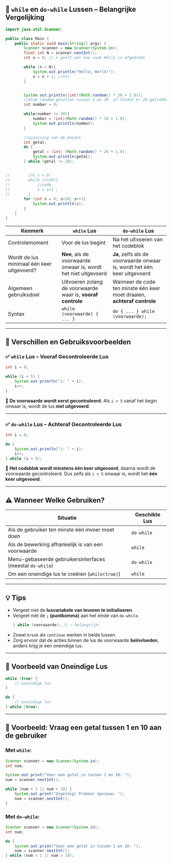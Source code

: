 ## 🔁 `while` en `do-while` Lussen – Belangrijke Vergelijking

```java
import java.util.Scanner;

public class Main {
    public static void main(String[] args) {
        Scanner scanner = new Scanner(System.in);
        final int N = scanner.nextInt();
        int n = 0; // n geeft aan hoe vaak Hello is afgedrukt

        while (n < N){
            System.out.println("Hello, World!");
            n = n + 1; //n++
        }


        System.out.println((int)(Math.random() * 20 + 1.0));
        //druk random getallen tussen 1 en 20  af totdat er 20 getrokken wordt
        int number = 0;

        while(number != 20){
            number = (int)(Math.random() * 20 + 1.0);
            System.out.println(number);
        }

        //oplossing van de docent
        int getal;
        do {
            getal = (int) (Math.random() * 20 + 1.0);
            System.out.println(getal);
        } while (getal != 20);


//        int s = 0;
//        while (s<20){
//            //code
//            s = s+1 ;
//        }
        for (int s = 0; s<20; s++){
            System.out.println(s);
        }
    }
}

```

| Kenmerk                     | `while` Lus                                     | `do-while` Lus                                     |
|-----------------------------|--------------------------------------------------|----------------------------------------------------|
| Controlemoment             | Voor de lus begint                              | Na het uitvoeren van het codeblok                 |
| Wordt de lus minimaal één keer uitgevoerd? | **Nee**, als de voorwaarde onwaar is, wordt het niet uitgevoerd | **Ja**, zelfs als de voorwaarde onwaar is, wordt het één keer uitgevoerd |
| Algemeen gebruiksdoel      | Uitvoeren zolang de voorwaarde waar is, **vooraf controle** | Wanneer de code ten minste één keer moet draaien, **achteraf controle** |
| Syntax                     | `while (voorwaarde) { ... }`                     | `do { ... } while (voorwaarde);`                   |

---

## 🧠 Verschillen en Gebruiksvoorbeelden

### ✅ `while` Lus – Vooraf Gecontroleerde Lus

```java
int i = 0;

while (i < 5) {
    System.out.println("i: " + i);
    i++;
}
```

🔹 **De voorwaarde wordt eerst gecontroleerd**. Als `i < 5` vanaf het begin onwaar is, wordt de lus **niet uitgevoerd**.

---

### ✅ `do-while` Lus – Achteraf Gecontroleerde Lus

```java
int i = 0;

do {
    System.out.println("i: " + i);
    i++;
} while (i < 5);
```

🔹 **Het codeblok wordt minstens één keer uitgevoerd**, daarna wordt de voorwaarde gecontroleerd. Dus zelfs als `i < 5` onwaar is, wordt het **één keer uitgevoerd**.

---

## ⚠️ Wanneer Welke Gebruiken?

| Situatie                                                        | Geschikte Lus     |
|------------------------------------------------------------------|-------------------|
| Als de gebruiker ten minste één invoer moet doen                | `do-while`        |
| Als de bewerking afhankelijk is van een voorwaarde              | `while`           |
| Menu-gebaseerde gebruikersinterfaces (meestal `do-while`)       | `do-while`        |
| Om een oneindige lus te creëren (`while(true)`)                 | `while`           |

---

## 💡 Tips

- Vergeet niet de **lusvariabele van tevoren te initialiseren**.
- Vergeet niet de **`;` (puntkomma)** aan het einde van `do-while`.
  ```java
  } while (voorwaarde); // ← belangrijk!
  ```
- Zowel `break` als `continue` werken in beide lussen.
- Zorg ervoor dat de acties binnen de lus de voorwaarde **beïnvloeden**, anders krijg je een oneindige lus.

---

## 🔄 Voorbeeld van Oneindige Lus

```java
while (true) {
    // oneindige lus
}
```

```java
do {
    // oneindige lus
} while (true);
```

---

## 📌 Voorbeeld: Vraag een getal tussen 1 en 10 aan de gebruiker

### Met `while`:

```java
Scanner scanner = new Scanner(System.in);
int num;

System.out.print("Voer een getal in tussen 1 en 10: ");
num = scanner.nextInt();

while (num < 1 || num > 10) {
    System.out.print("Ongeldig! Probeer opnieuw: ");
    num = scanner.nextInt();
}
```

### Met `do-while`:

```java
Scanner scanner = new Scanner(System.in);
int num;

do {
    System.out.print("Voer een getal in tussen 1 en 10: ");
    num = scanner.nextInt();
} while (num < 1 || num > 10);
```

